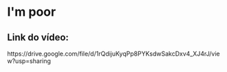 <h1>I'm poor</h1>

## Link do vídeo:
<p>https://drive.google.com/file/d/1rQdijuKyqPp8PYKsdwSakcDxv4_XJ4rJ/view?usp=sharing</p>
